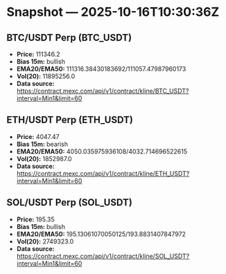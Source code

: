 # Snapshot — 2025-10-16T10:30:36Z

## BTC/USDT Perp (BTC_USDT)
- **Price:** 111346.2
- **Bias 15m:** bullish
- **EMA20/EMA50:** 111316.38430183692/111057.47987960173
- **Vol(20):** 11895256.0
- **Data source:** https://contract.mexc.com/api/v1/contract/kline/BTC_USDT?interval=Min1&limit=60

## ETH/USDT Perp (ETH_USDT)
- **Price:** 4047.47
- **Bias 15m:** bearish
- **EMA20/EMA50:** 4050.035975936108/4032.714696522615
- **Vol(20):** 1852987.0
- **Data source:** https://contract.mexc.com/api/v1/contract/kline/ETH_USDT?interval=Min1&limit=60

## SOL/USDT Perp (SOL_USDT)
- **Price:** 195.35
- **Bias 15m:** bullish
- **EMA20/EMA50:** 195.13061070050125/193.8831407847972
- **Vol(20):** 2749323.0
- **Data source:** https://contract.mexc.com/api/v1/contract/kline/SOL_USDT?interval=Min1&limit=60

